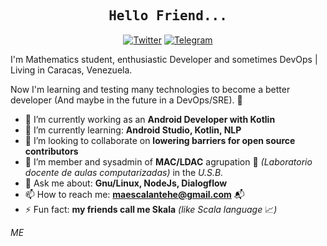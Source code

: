 <!-- prettier-ignore-start -->
<h2 align="center" style="font-family: 'Ubuntu Mono', monospace;">Hello Friend...</h2>

<div align="center">

[![Twitter](https://img.shields.io/badge/Twitter-@MaEscalanteHe-1da1f2?style=flat-square&logo=twitter)](https://twitter.com/MaEscalanteHe)
[![Telegram](https://img.shields.io/badge/Telegram-@MaEscalanteHe-0088cc?style=flat-square&logo=telegram)](https://github.com/yagop/node-telegram-bot-api)

</div>

I'm Mathematics student, enthusiastic Developer and sometimes DevOps | Living in Caracas, Venezuela.

Now I'm learning and testing many technologies to become a better developer (And maybe in the future in a DevOps/SRE). :robot:

-   🔭 I’m currently working as an **Android Developer with Kotlin**
-   🌱 I’m currently learning: **Android Studio, Kotlin, NLP**
-   :busts_in_silhouette: I’m looking to collaborate on **lowering barriers for open source contributors**
-   🤔 I’m member and sysadmin of **MAC/LDAC** agrupation :space_invader: _(Laboratorio docente de aulas computarizadas)_ in the _U.S.B._
-   💬 Ask me about: **Gnu/Linux, NodeJs, Dialogflow**
-   📫 How to reach me: **maescalantehe@gmail.com** :mailbox_with_mail:
-   ⚡ Fun fact: **my friends call me Skala** _(like Scala language_ :chart_with_upwards_trend:_)_

_ME_
<!-- prettier-ignore-end -->
